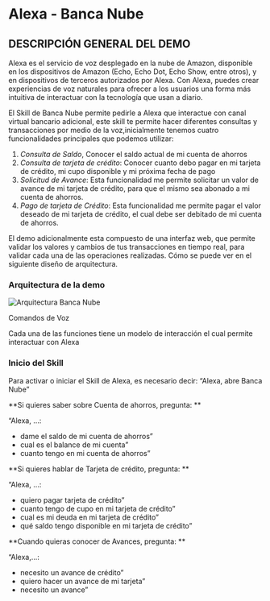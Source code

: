 # Alexa - Banca Nube

## DESCRIPCIÓN GENERAL DEL DEMO

Alexa es el servicio de voz desplegado en la nube de Amazon, disponible en los dispositivos de Amazon (Echo, Echo Dot, Echo Show, entre otros), y en dispositivos de terceros autorizados por Alexa. Con Alexa, puedes crear experiencias de voz naturales para ofrecer a los usuarios  una forma más intuitiva de interactuar con la tecnología que usan a diario. 

El Skill de Banca Nube permite pedirle a Alexa que interactue con canal virtual bancario adicional, este skill te permite  hacer diferentes consultas y transacciones por medio de la voz,inicialmente tenemos cuatro funcionalidades principales que podemos utilizar:

1. *Consulta de Saldo*, Conocer el saldo actual de mi cuenta de ahorros
2. *Consulta de tarjeta de crédito*: Conocer cuanto debo pagar en mi tarjeta de crédito, mi cupo disponible y mi próxima fecha de pago
3. *Solicitud de Avance*: Esta funcionalidad me permite solicitar un valor de avance de mi tarjeta de crédito, para que el mismo sea abonado a mi cuenta de ahorros.
4. *Pago de tarjeta de Crédito*: Esta funcionalidad me permite pagar el valor deseado de mi tarjeta de crédito, el cual debe ser debitado de mi cuenta de ahorros. 


El demo adicionalmente esta compuesto de una interfaz web, que permite validar los valores y cambios de tus transacciones en tiempo real, para validar cada una de las operaciones realizadas. Cómo se puede ver en el siguiente diseño de arquitectura.

### Arquitectura de la demo

![Arquitectura Banca Nube](https://alexa-bank-web-demo.s3.amazonaws.com/img/Alexa+Banca+Nube.png)

Comandos de Voz

Cada una de las funciones tiene un modelo de interacción el cual permite interactuar con Alexa

### Inicio del Skill
Para activar o iniciar el Skill de Alexa, es necesario decir: “Alexa, abre Banca Nube”

**Si quieres saber sobre Cuenta de ahorros, pregunta: **

  “Alexa, ...:
  * dame el  saldo de mi cuenta de ahorros”
  * cual es el  balance de mi cuenta”
  * cuanto  tengo en mi cuenta de ahorros”

**Si quieres hablar de Tarjeta de crédito, pregunta: **

  “Alexa, ...:
  * quiero  pagar tarjeta de crédito”
  * cuanto  tengo de cupo en mi tarjeta de crédito”
  * cual es mi  deuda en mi tarjeta de crédito”
  * qué saldo  tengo disponible en mi tarjeta de crédito”

**Cuando quieras conocer de Avances, pregunta: **

  “Alexa,...:
  * necesito  un avance de crédito”
  * quiero  hacer un avance de mi tarjeta”
  * necesito  un avance”



